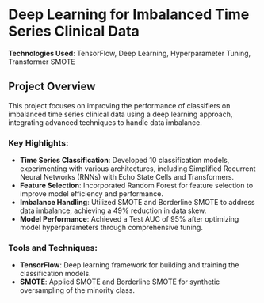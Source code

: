 # Deep Learning for Imbalanced Time Series Clinical Data

**Technologies Used**: TensorFlow, Deep Learning, Hyperparameter Tuning, Transformer SMOTE

## Project Overview
This project focuses on improving the performance of classifiers on imbalanced time series clinical data using a deep learning approach, integrating advanced techniques to handle data imbalance.

### Key Highlights:
- **Time Series Classification**: Developed 10 classification models, experimenting with various architectures, including Simplified Recurrent Neural Networks (RNNs) with Echo State Cells and Transformers.
- **Feature Selection**: Incorporated Random Forest for feature selection to improve model efficiency and performance.
- **Imbalance Handling**: Utilized SMOTE and Borderline SMOTE to address data imbalance, achieving a 49% reduction in data skew.
- **Model Performance**: Achieved a Test AUC of 95% after optimizing model hyperparameters through comprehensive tuning.

### Tools and Techniques:
- **TensorFlow**: Deep learning framework for building and training the classification models.
- **SMOTE**: Applied SMOTE and Borderline SMOTE for synthetic oversampling of the minority class.
